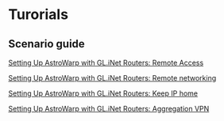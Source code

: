 # Turorials

## Scenario guide

[Setting Up AstroWarp with GL.iNet Routers: Remote Access](setting_up_astrowarp_with_glinet_routers_remote_access.md)

[Setting Up AstroWarp with GL.iNet Routers: Remote networking](setting_up_astrowarp_with_glinet_routers_remote_networking.md)

[Setting Up AstroWarp with GL.iNet Routers: Keep IP home](setting_up_astrowarp_with_glinet_routers_keep_ip_home.md)

[Setting Up AstroWarp with GL.iNet Routers: Aggregation VPN](setting_up_astrowarp_with_glinet_routers_aggregation_vpn.md)